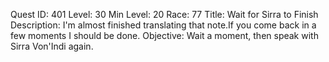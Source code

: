 Quest ID: 401
Level: 30
Min Level: 20
Race: 77
Title: Wait for Sirra to Finish
Description: I'm almost finished translating that note.If you come back in a few moments I should be done.
Objective: Wait a moment, then speak with Sirra Von'Indi again.
